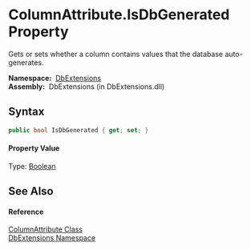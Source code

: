 ColumnAttribute.IsDbGenerated Property
======================================
Gets or sets whether a column contains values that the database auto-generates.

  **Namespace:**  [DbExtensions][1]  
  **Assembly:**  DbExtensions (in DbExtensions.dll)

Syntax
------

```csharp
public bool IsDbGenerated { get; set; }
```

#### Property Value
Type: [Boolean][2]

See Also
--------

#### Reference
[ColumnAttribute Class][3]  
[DbExtensions Namespace][1]  

[1]: ../README.md
[2]: http://msdn.microsoft.com/en-us/library/a28wyd50
[3]: README.md